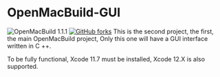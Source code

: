 # OpenMacBuild-GUI
![OpenMacBuild 1.1.1](https://img.shields.io/badge/OpenMacBuild-1.1.1-green)
[![GitHub forks](https://img.shields.io/badge/Download-program-yellow)](https://github.com/DmitriyyyyS/OpenMacBuild-GUI/blob/master/OpenMacBuild.zip)
This is the second project, the first, the main OpenMacBuild project, Only this one will have a GUI interface written in C ++.


To be fully functional, Xcode 11.7 must be installed, Xcode 12.X is also supported.
